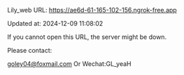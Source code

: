 Lily_web URL: https://ae6d-61-165-102-156.ngrok-free.app

Updated at: 2024-12-09 11:08:02

If you cannot open this URL, the server might be down.

Please contact: 

goley04@foxmail.com Or Wechat:GL_yeaH